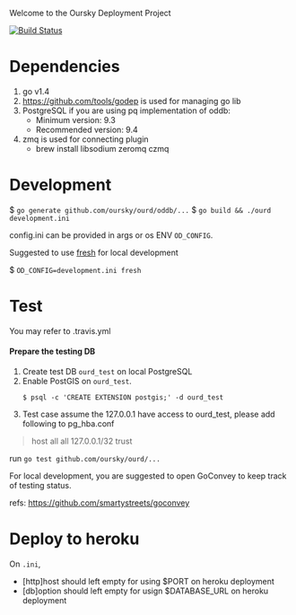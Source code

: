 Welcome to the Oursky Deployment Project

[![Build Status](https://magnum.travis-ci.com/oursky/ourd.svg?token=TS65G314JpxpG31zryWn)](https://magnum.travis-ci.com/oursky/ourd)

Dependencies
============
1. go v1.4
2. https://github.com/tools/godep is used for managing go lib
3. PostgreSQL if you are using pq implementation of oddb:
   * Minimum version: 9.3
   * Recommended version: 9.4
4. zmq is used for connecting plugin
   * brew install libsodium zeromq czmq

Development
===========
$ `go generate github.com/oursky/ourd/oddb/...`
$ `go build && ./ourd development.ini`

config.ini can be provided in args or os ENV `OD_CONFIG`.

Suggested to use [fresh](https://github.com/pilu/fresh) for local development

$ `OD_CONFIG=development.ini fresh`

Test
====
You may refer to .travis.yml

#### Prepare the testing DB
1. Create test DB `ourd_test` on local PostgreSQL
1. Enable PostGIS on `ourd_test`.
   ```shell
   $ psql -c 'CREATE EXTENSION postgis;' -d ourd_test
   ```
1. Test case assume the 127.0.0.1 have access to ourd_test, please add following to pg_hba.conf

> host    all             all             127.0.0.1/32            trust

run `go test github.com/oursky/ourd/...`

For local development, you are suggested to open GoConvey to keep track of testing status.

refs: https://github.com/smartystreets/goconvey

Deploy to heroku
================
On `.ini`,
  - [http]host should left empty for using $PORT on heroku deployment
  - [db]option should left empty for usign $DATABASE_URL on heroku deployment

